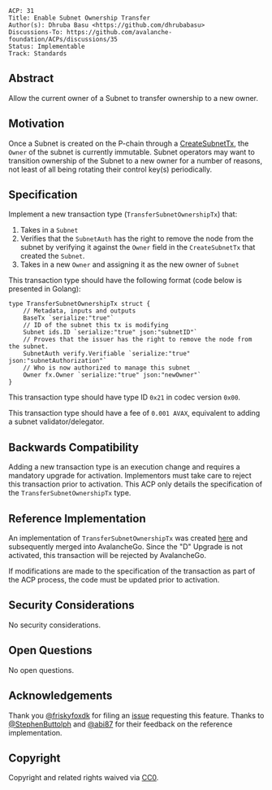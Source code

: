 ```text
ACP: 31
Title: Enable Subnet Ownership Transfer
Author(s): Dhruba Basu <https://github.com/dhrubabasu>
Discussions-To: https://github.com/avalanche-foundation/ACPs/discussions/35
Status: Implementable
Track: Standards
```

## Abstract

Allow the current owner of a Subnet to transfer ownership to a new owner.

## Motivation

Once a Subnet is created on the P-chain through a [CreateSubnetTx](https://github.com/ava-labs/avalanchego/blob/v1.10.15/vms/platformvm/txs/create_subnet_tx.go#L14-L19), the `Owner` of the subnet is currently immutable. Subnet operators may want to transition ownership of the Subnet to a new owner for a number of reasons, not least of all being rotating their control key(s) periodically.

## Specification

Implement a new transaction type (`TransferSubnetOwnershipTx`) that:
1. Takes in a `Subnet`
2. Verifies that the `SubnetAuth` has the right to remove the node from the subnet by verifying it against the `Owner` field in the `CreateSubnetTx` that created the `Subnet`.
3. Takes in a new `Owner` and assigning it as the new owner of `Subnet`

This transaction type should have the following format (code below is presented in Golang):

```golang
type TransferSubnetOwnershipTx struct {
	// Metadata, inputs and outputs
	BaseTx `serialize:"true"`
	// ID of the subnet this tx is modifying
	Subnet ids.ID `serialize:"true" json:"subnetID"`
	// Proves that the issuer has the right to remove the node from the subnet.
	SubnetAuth verify.Verifiable `serialize:"true" json:"subnetAuthorization"`
	// Who is now authorized to manage this subnet
	Owner fx.Owner `serialize:"true" json:"newOwner"`
}
```

This transaction type should have type ID `0x21` in codec version `0x00`.

This transaction type should have a fee of `0.001 AVAX`, equivalent to adding a subnet validator/delegator.

## Backwards Compatibility

Adding a new transaction type is an execution change and requires a mandatory upgrade for activation. Implementors must take care to reject this transaction prior to activation. This ACP only details the specification of the `TransferSubnetOwnershipTx` type.

## Reference Implementation

An implementation of `TransferSubnetOwnershipTx` was created [here](https://github.com/ava-labs/avalanchego/pull/2178) and subsequently merged into AvalancheGo. Since the "D" Upgrade is not activated, this transaction will be rejected by AvalancheGo.

If modifications are made to the specification of the transaction as part of the ACP process, the code must be updated prior to activation.

## Security Considerations

No security considerations.

## Open Questions

No open questions.

## Acknowledgements

Thank you [@friskyfoxdk](https://github.com/friskyfoxdk) for filing an [issue](https://github.com/ava-labs/avalanchego/issues/1946) requesting this feature. Thanks to [@StephenButtolph](https://github.com/StephenButtolph) and [@abi87](https://github.com/abi87) for their feedback on the reference implementation.

## Copyright

Copyright and related rights waived via [CC0](https://creativecommons.org/publicdomain/zero/1.0/).